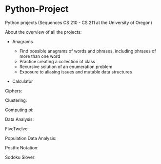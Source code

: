 # Python-Project

Python projects (Sequences CS 210 - CS 211 at the University of Oregon)

About the overview of all the projects: 

- Anagrams

  * Find possible anagrams of words and phrases, including phrases of more than one word
  * Practice creating a collection of class
  * Recursive solution of an enumeration problem
  * Exposure to aliasing issues and mutable data structures



- Calculator

Ciphers:

Clustering:

Computing pi:

Data Analysis:

FiveTwelve:

Population Data Analysis:

Postfix Notation:

Sodoku Slover:
